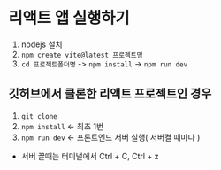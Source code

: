 

# 리액트 앱 실행하기

1. nodejs 설치
2. `npm create vite@latest 프로젝트명`
3. `cd 프로젝트폴더명` -> `npm install` -> `npm run dev`

## 깃허브에서 클론한 리액트 프로젝트인 경우
1. `git clone`
2. `npm install` <- 최초 1번
3. `npm run dev` <- 프론트엔드 서버 실행( 서버켤 때마다 )


- 서버 끌때는 터미널에서 Ctrl + C, Ctrl + z